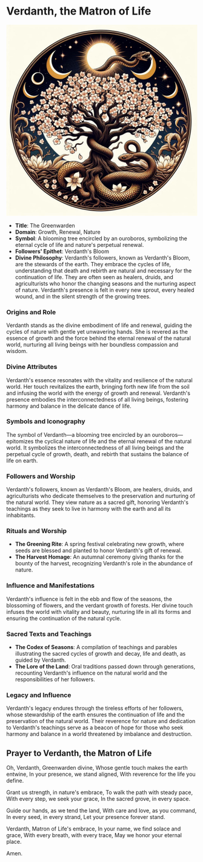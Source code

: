 # Verdanth, the Matron of Life

![verdanth logo](../../assets/Verdanth-logo-1.jpg)

- **Title**: The Greenwarden
- **Domain**: Growth, Renewal, Nature
- **Symbol**: A blooming tree encircled by an ouroboros, symbolizing the eternal cycle of life and nature's perpetual renewal.
- **Followers' Epithet**: Verdanth's Bloom
- **Divine Philosophy**: Verdanth's followers, known as Verdanth's Bloom, are the stewards of the earth. They embrace the cycles of life, understanding that death and rebirth are natural and necessary for the continuation of life. They are often seen as healers, druids, and agriculturists who honor the changing seasons and the nurturing aspect of nature. Verdanth's presence is felt in every new sprout, every healed wound, and in the silent strength of the growing trees.

### Origins and Role
Verdanth stands as the divine embodiment of life and renewal, guiding the cycles of nature with gentle yet unwavering hands. She is revered as the essence of growth and the force behind the eternal renewal of the natural world, nurturing all living beings with her boundless compassion and wisdom.

### Divine Attributes
Verdanth's essence resonates with the vitality and resilience of the natural world. Her touch revitalizes the earth, bringing forth new life from the soil and infusing the world with the energy of growth and renewal. Verdanth's presence embodies the interconnectedness of all living beings, fostering harmony and balance in the delicate dance of life.

### Symbols and Iconography
The symbol of Verdanth—a blooming tree encircled by an ouroboros—epitomizes the cyclical nature of life and the eternal renewal of the natural world. It symbolizes the interconnectedness of all living beings and the perpetual cycle of growth, death, and rebirth that sustains the balance of life on earth.

### Followers and Worship
Verdanth's followers, known as Verdanth's Bloom, are healers, druids, and agriculturists who dedicate themselves to the preservation and nurturing of the natural world. They view nature as a sacred gift, honoring Verdanth's teachings as they seek to live in harmony with the earth and all its inhabitants.

### Rituals and Worship
- **The Greening Rite**: A spring festival celebrating new growth, where seeds are blessed and planted to honor Verdanth's gift of renewal.
- **The Harvest Homage**: An autumnal ceremony giving thanks for the bounty of the harvest, recognizing Verdanth's role in the abundance of nature.

### Influence and Manifestations
Verdanth's influence is felt in the ebb and flow of the seasons, the blossoming of flowers, and the verdant growth of forests. Her divine touch infuses the world with vitality and beauty, nurturing life in all its forms and ensuring the continuation of the natural cycle.

### Sacred Texts and Teachings
- **The Codex of Seasons**: A compilation of teachings and parables illustrating the sacred cycles of growth and decay, life and death, as guided by Verdanth.
- **The Lore of the Land**: Oral traditions passed down through generations, recounting Verdanth's influence on the natural world and the responsibilities of her followers.

### Legacy and Influence
Verdanth's legacy endures through the tireless efforts of her followers, whose stewardship of the earth ensures the continuation of life and the preservation of the natural world. Their reverence for nature and dedication to Verdanth's teachings serve as a beacon of hope for those who seek harmony and balance in a world threatened by imbalance and destruction.

## Prayer to Verdanth, the Matron of Life

Oh, Verdanth, Greenwarden divine,
Whose gentle touch makes the earth entwine,
In your presence, we stand aligned,
With reverence for the life you define.

Grant us strength, in nature's embrace,
To walk the path with steady pace,
With every step, we seek your grace,
In the sacred grove, in every space.

Guide our hands, as we tend the land,
With care and love, as you command,
In every seed, in every strand,
Let your presence forever stand.

Verdanth, Matron of Life's embrace,
In your name, we find solace and grace,
With every breath, with every trace,
May we honor your eternal place.

Amen.
